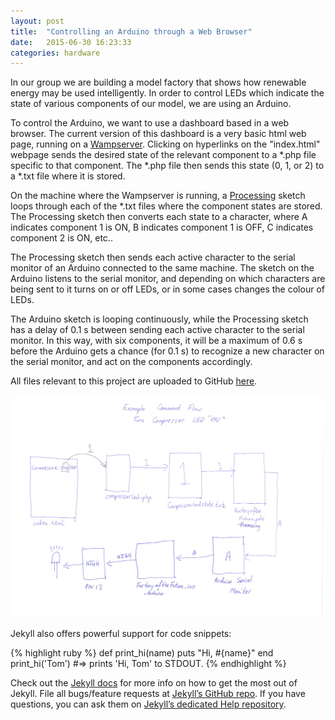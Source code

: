 ```yaml
---
layout: post
title:  "Controlling an Arduino through a Web Browser"
date:   2015-06-30 16:23:33
categories: hardware
---
```

In our group we are building a model factory that shows how renewable energy may be used intelligently. In order to control LEDs which indicate the state of various components of our model, we are using an Arduino.

To control the Arduino, we want to use a dashboard based in a web browser. The current version of this dashboard is a very basic html web page, running on a [Wampserver](http://www.wampserver.com/en/2011/11/11/php-formations-en/). Clicking on hyperlinks on the "index.html" webpage sends the desired state of the relevant component to a *.php file specific to that component. The *.php file then sends this state (0, 1, or 2) to a *.txt file where it is stored.

On the machine where the Wampserver is running, a [Processing](https://processing.org/) sketch loops through each of the *.txt files where the component states are stored. The Processing sketch then converts each state to a character, where A indicates component 1 is ON, B indicates component 1 is OFF, C indicates component 2 is ON, etc..

The Processing sketch then sends each active character to the serial monitor of an Arduino connected to the same machine. The sketch on the Arduino listens to the serial monitor, and depending on which characters are being sent to it turns on or off LEDs, or in some cases changes the colour of LEDs.

The Arduino sketch is looping continuously, while the Processing sketch has a delay of 0.1 s between sending each active character to the serial monitor. In this way, with six components, it will be a maximum of 0.6 s before the Arduino gets a chance (for 0.1 s) to recognize a new character on the serial monitor, and act on the components accordingly.

All files relevant to this project are uploaded to GitHub [here](https://github.com/seanmhayes/IERG_FOTF.git).

![Basic Flow Diagram](https://github.com/seanmhayes/seanmhayes.github.io/blob/master/Images/WebsiteCommandFlow.png "Logo Title Text 1")


Jekyll also offers powerful support for code snippets:

{% highlight ruby %}
def print_hi(name)
  puts "Hi, #{name}"
end
print_hi('Tom')
#=> prints 'Hi, Tom' to STDOUT.
{% endhighlight %}

Check out the [Jekyll docs][jekyll] for more info on how to get the most out of Jekyll. File all bugs/feature requests at [Jekyll’s GitHub repo][jekyll-gh]. If you have questions, you can ask them on [Jekyll’s dedicated Help repository][jekyll-help].

[jekyll]:      http://jekyllrb.com
[jekyll-gh]:   https://github.com/jekyll/jekyll
[jekyll-help]: https://github.com/jekyll/jekyll-help

